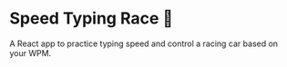 # Speed Typing Race 🚀

A React app to practice typing speed and control a racing car based on your WPM.

